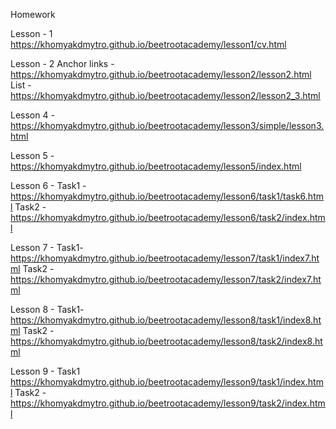 Homework

Lesson - 1 https://khomyakdmytro.github.io/beetrootacademy/lesson1/cv.html

Lesson - 2 Anchor links - https://khomyakdmytro.github.io/beetrootacademy/lesson2/lesson2.html
List - https://khomyakdmytro.github.io/beetrootacademy/lesson2/lesson2_3.html

Lesson 4 - https://khomyakdmytro.github.io/beetrootacademy/lesson3/simple/lesson3.html

Lesson 5 - https://khomyakdmytro.github.io/beetrootacademy/lesson5/index.html

Lesson 6 - Task1 - https://khomyakdmytro.github.io/beetrootacademy/lesson6/task1/task6.html Task2 - https://khomyakdmytro.github.io/beetrootacademy/lesson6/task2/index.html

Lesson 7 - Task1- https://khomyakdmytro.github.io/beetrootacademy/lesson7/task1/index7.html Task2 - https://khomyakdmytro.github.io/beetrootacademy/lesson7/task2/index7.html

Lesson 8 - Task1- https://khomyakdmytro.github.io/beetrootacademy/lesson8/task1/index8.html   Task2 - https://khomyakdmytro.github.io/beetrootacademy/lesson8/task2/index8.html

Lesson 9 - Task1 https://khomyakdmytro.github.io/beetrootacademy/lesson9/task1/index.html   Task2 - https://khomyakdmytro.github.io/beetrootacademy/lesson9/task2/index.html
